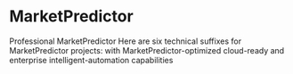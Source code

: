 # MarketPredictor
Professional MarketPredictor Here are six technical suffixes for MarketPredictor projects: with MarketPredictor-optimized cloud-ready and enterprise intelligent-automation capabilities
